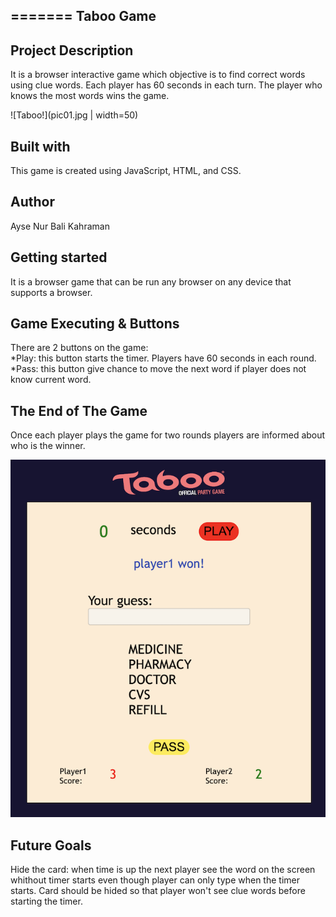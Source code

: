 =======
__Taboo Game__
---

__Project Description__
---
It is a browser interactive game which objective is to find correct words using clue words. Each player has 60 seconds in each turn. The player who knows the most words wins the game. 

![Taboo!](pic01.jpg | width=50)

__Built with__
---
This game is created using JavaScript, HTML, and CSS.

__Author__
---
Ayse Nur Bali Kahraman

__Getting started__
---
It is a browser game that can be run any browser on any device that supports a browser.

__Game Executing & Buttons__
---
There are 2 buttons on the game:
<br>
*Play: this button starts the timer. Players have 60 seconds in each round. 
<br>
*Pass: this button give chance to move the next word if player does not know current word. 

__The End of The Game__
---
Once each player plays the game for two rounds players are informed about who is the winner. 

![Taboo!](pic02.jpg)

__Future Goals__
---
Hide the card: when time is up the next player see the word on the screen whithout timer starts even though player can only type when the timer starts. Card should be hided so that player won't see clue words before starting the timer. 


